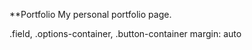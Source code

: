 **Portfolio
My personal portfolio page.


   .field, .options-container, .button-container
      margin: auto